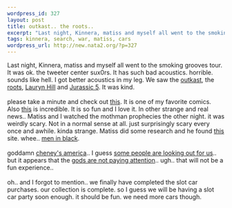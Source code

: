 ```yaml
--- 
wordpress_id: 327
layout: post
title: outkast.. the roots..
excerpt: "Last night, Kinnera, matiss and myself all went to the smoking grooves tour. It was ok. the tweeter center sux0rs. It has such bad acoustics. horrible. sounds like hell. I got better acoustics in my leg.  We saw the outkast, the roots, Lauryn Hill and "
tags: kinnera, search, war, matiss, cars
wordpress_url: http://new.nata2.org/?p=327
---
```

Last night, Kinnera, matiss and myself all went to the smoking grooves tour. It was ok. the tweeter center sux0rs. It has such bad acoustics. horrible. sounds like hell. I got better acoustics in my leg.  We saw the <a href="http://outkast.com/">outkast</a>, the <a href="http://www.theroots.com">roots</a>, <a href="http://www.lauryn-hill.com/">Lauryn Hill</a> and <a href="http://www.jurassic5.com/">Jurassic 5</a>. It was kind. <br/><br/>please take a minute and check out <a href="http://www.mnftiu.cc/mnftiu.cc/war12.html">this</a>. It is one of my favorite comics. Also <a href="http://www.demian5.com/">this</a> is incredible. It is so fun and I love it. In other strange and real news.. Matiss and I watched the mothman prophecies the other night. it was weirdly scary. Not in a normal sense at all. just surprisingly scary every once and awhile. kinda strange. Matiss did some research and he found <a href="http://www.prairieghosts.com/moth.html">this</a> site. whee.. <a href="http://www.upi.com/view.cfm?StoryID=20020725-100255-1720r">men in black</a>. <br/><br/>goddamn <a href="http://rense.com/general27/plstt.htm">cheney's america</a>.. I guess <a href="http://www.washingtonpost.com/wp-dyn/articles/A59423-2002Jul24.html">some people are looking out for us</a>..  but it appears that the <a href="http://news.bbc.co.uk/2/hi/science/nature/2148924.stm">gods are not paying attention</a>.. ugh.. that will not be a fun experience.. <br/><br/>oh.. and I forgot to mention.. we finally have completed the slot car purchases. our collection is complete. so I guess we will be having a slot car party soon enough. it should be fun. we need more cars though.
